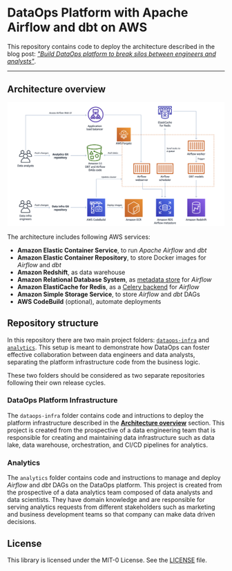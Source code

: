 # DataOps Platform with Apache Airflow and dbt on AWS

This repository contains code to deploy the architecture described in the blog post: [*"Build DataOps platform to break silos between engineers and analysts"*](https://aws.amazon.com/tr/blogs/big-data/build-a-dataops-platform-to-break-silos-between-engineers-and-analysts/?nc1=h_ls&advocacy_source=everyonesocial&trk=global_employee_advocacy&sc_channel=sm&es_id=ab2ae17684).

---

## Architecture overview

![Architecture](docs/diagram.png "Architecture")

The architecture includes following AWS services:
* **Amazon Elastic Container Service**, to run *Apache Airflow* and *dbt*
* **Amazon Elastic Container Repository**, to store Docker images for *Airflow* and *dbt*
* **Amazon Redshift**, as data warehouse
* **Amazon Relational Database System**, as [metadata store](https://airflow.apache.org/docs/stable/howto/initialize-database.html) for *Airflow*
* **Amazon ElastiCache for Redis**, as a [Celery backend](https://airflow.apache.org/docs/1.10.1/howto/executor/use-celery.html) for *Airflow*
* **Amazon Simple Storage Service**, to store *Airflow* and *dbt* DAGs
* **AWS CodeBuild** (optional), automate deployments

## Repository structure

In this repository there are two main project folders: [`dataops-infra`](dataops-infra) and [`analytics`](analytics). This setup is meant to demonstrate how DataOps can foster effective collaboration between data engineers and data analysts, separating the platform infrastructure code from the business logic. 

These two folders should be considered as two separate repositories following their own release cycles.

### DataOps Platform Infrastructure

The `dataops-infra` folder contains code and intructions to deploy the platform infrastructure described in the [**Architecture overview**](#architecture-overview) section. This project is created from the prospective of a data engineering team that is responsible for creating and maintaining data infrastructure such as data lake, data warehouse, orchestration, and CI/CD pipelines for analytics.

### Analytics 

The `analytics` folder contains code and instructions to manage and deploy *Airflow* and *dbt* DAGs on the DataOps platform. This project is created from the prospective of a data analytics team composed of data analysts and data scientists. They have domain knowledge and are responsible for serving analytics requests from different stakeholders such as marketing and business development teams so that company can make data driven decisions.

## License

This library is licensed under the MIT-0 License. See the [LICENSE](LICENSE) file.
